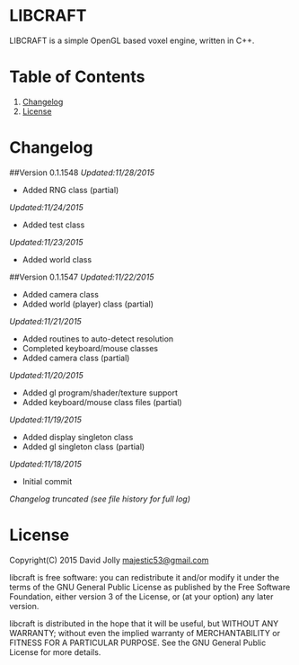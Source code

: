 LIBCRAFT
========

LIBCRAFT is a simple OpenGL based voxel engine, written in C++.

Table of Contents
=================

1. [Changelog](https://github.com/majestic53/libcraft#changelog)
2. [License](https://github.com/majestic53/libcraft#license)

Changelog
=========

##Version 0.1.1548
*Updated:11/28/2015*

* Added RNG class (partial)

*Updated:11/24/2015*

* Added test class

*Updated:11/23/2015*

* Added world class

##Version 0.1.1547
*Updated:11/22/2015*

* Added camera class
* Added world (player) class (partial)

*Updated:11/21/2015*

* Added routines to auto-detect resolution
* Completed keyboard/mouse classes
* Added camera class (partial)

*Updated:11/20/2015*

* Added gl program/shader/texture support
* Added keyboard/mouse class files (partial)

*Updated:11/19/2015*

* Added display singleton class
* Added gl singleton class (partial)

*Updated:11/18/2015*

* Initial commit

*Changelog truncated (see file history for full log)*

License
=======

Copyright(C) 2015 David Jolly <majestic53@gmail.com>

libcraft is free software: you can redistribute it and/or modify
it under the terms of the GNU General Public License as published by
the Free Software Foundation, either version 3 of the License, or
(at your option) any later version.

libcraft is distributed in the hope that it will be useful,
but WITHOUT ANY WARRANTY; without even the implied warranty of
MERCHANTABILITY or FITNESS FOR A PARTICULAR PURPOSE.  See the
GNU General Public License for more details.
